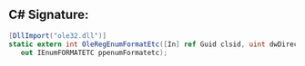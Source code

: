 
## C# Signature:
```cs
[DllImport("ole32.dll")]
static extern int OleRegEnumFormatEtc([In] ref Guid clsid, uint dwDirection,
   out IEnumFORMATETC ppenumFormatetc);
```
